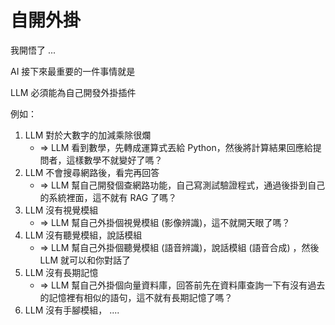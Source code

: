 # 自開外掛

我開悟了 ...

AI 接下來最重要的一件事情就是

LLM 必須能為自己開發外掛插件

例如：

1. LLM 對於大數字的加減乘除很爛
    * => LLM 看到數學，先轉成運算式丟給 Python，然後將計算結果回應給提問者，這樣數學不就變好了嗎？
2. LLM 不會搜尋網路後，看完再回答
    * => LLM 幫自己開發個查網路功能，自己寫測試驗證程式，通過後掛到自己的系統裡面，這不就有 RAG 了嗎？
3. LLM 沒有視覺模組
    * => LLM 幫自己外掛個視覺模組 (影像辨識)，這不就開天眼了嗎？
4. LLM 沒有聽覺模組，說話模組
    * => LLM 幫自己外掛個聽覺模組 (語音辨識)，說話模組 (語音合成) ，然後 LLM 就可以和你對話了
5. LLM 沒有長期記憶
    * => LLM 幫自己外掛個向量資料庫，回答前先在資料庫查詢一下有沒有過去的記憶裡有相似的語句，這不就有長期記憶了嗎？
6. LLM 沒有手腳模組， ....


